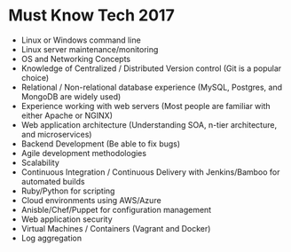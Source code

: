 # Must Know Tech 2017

*	Linux or Windows command line
*	Linux server maintenance/monitoring
*	OS and Networking Concepts
*	Knowledge of Centralized / Distributed Version control (Git is a popular choice)
*	Relational / Non-relational database experience (MySQL, Postgres, and MongoDB are widely used)
*	Experience working with web servers (Most people are familiar with either Apache or NGINX)
*	Web application architecture (Understanding SOA, n-tier architecture, and microservices)
*	Backend Development (Be able to fix bugs)
*	Agile development methodologies
*	Scalability
*	Continuous Integration / Continuous Delivery with Jenkins/Bamboo for automated builds
*	Ruby/Python for scripting
*	Cloud environments using AWS/Azure
*	Anisble/Chef/Puppet for configuration management
*	Web application security
*	Virtual Machines / Containers (Vagrant and Docker)
*	Log aggregation
